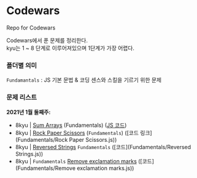 # Codewars

Repo for Codewars

Codewars에서 푼 문제를 정리한다.\
kyu는 1 ~ 8 단계로 이루어져있으며 1단계가 가장 어렵다.

### 폴더별 의미

`Fundamantals` : JS 기본 문법 & 코딩 센스와 스킬을 기르기 위한 문제

### 문제 리스트

**2021년 1월 둘째주:**

- 8kyu | [Sum Arrays](https://www.codewars.com/kata/53dc54212259ed3d4f00071c/train/javascript) (Fundamentals) ([JS 코드](https://github.com/Sunmon/Codewars/blob/main/Fundamentals/Sum%20Arrays.js))
- 8kyu | [Rock Paper Scissors](https://www.codewars.com/kata/5672a98bdbdd995fad00000f/javascript) (`Fundamentals`) ([코드 링크](Fundamentals/Rock Paper Scissors.js))
- 8kyu | [Reversed Strings](https://www.codewars.com/kata/5168bb5dfe9a00b126000018/train/javascript) `Fundamentals` ([코드](Fundamentals/Reversed Strings.js))
- 8kyu | `Fundamentals` [Remove exclamation marks](https://www.codewars.com/kata/57a0885cbb9944e24c00008e/solutions/javascript) ([코드](Fundamentals/Remove exclamation marks.js))
